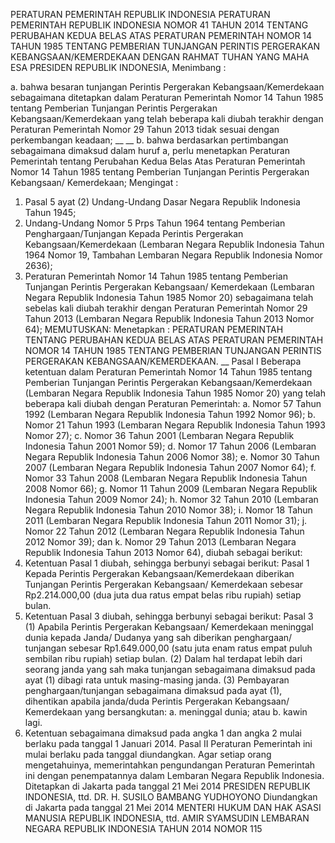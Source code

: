  PERATURAN PEMERINTAH REPUBLIK INDONESIA PERATURAN PEMERINTAH REPUBLIK INDONESIA NOMOR 41 TAHUN 2014 TENTANG PERUBAHAN KEDUA BELAS ATAS PERATURAN PEMERINTAH NOMOR 14 TAHUN 1985 TENTANG PEMBERIAN TUNJANGAN PERINTIS PERGERAKAN KEBANGSAAN/KEMERDEKAAN
DENGAN RAHMAT TUHAN YANG MAHA ESA PRESIDEN REPUBLIK INDONESIA,
Menimbang :

a. bahwa besaran tunjangan Perintis Pergerakan Kebangsaan/Kemerdekaan sebagaimana ditetapkan dalam Peraturan Pemerintah Nomor 14 Tahun 1985 tentang Pemberian Tunjangan Perintis Pergerakan Kebangsaan/Kemerdekaan yang telah beberapa kali diubah terakhir dengan Peraturan Pemerintah Nomor 29 Tahun 2013 tidak sesuai dengan perkembangan keadaan; __ __ b. bahwa berdasarkan pertimbangan sebagaimana dimaksud dalam huruf a, perlu menetapkan Peraturan Pemerintah tentang Perubahan Kedua Belas Atas Peraturan Pemerintah Nomor 14 Tahun 1985 tentang Pemberian Tunjangan Perintis Pergerakan Kebangsaan/ Kemerdekaan;
Mengingat :

1. Pasal 5 ayat (2) Undang-Undang Dasar Negara Republik Indonesia Tahun 1945;
2. Undang-Undang Nomor 5 Prps Tahun 1964 tentang Pemberian Penghargaan/Tunjangan Kepada Perintis Pergerakan Kebangsaan/Kemerdekaan (Lembaran Negara Republik Indonesia Tahun 1964 Nomor 19, Tambahan Lembaran Negara Republik Indonesia Nomor 2636);
3. Peraturan Pemerintah Nomor 14 Tahun 1985 tentang Pemberian Tunjangan Perintis Pergerakan Kebangsaan/ Kemerdekaan (Lembaran Negara Republik Indonesia Tahun 1985 Nomor 20) sebagaimana telah sebelas kali diubah terakhir dengan Peraturan Pemerintah Nomor 29 Tahun 2013 (Lembaran Negara Republik Indonesia Tahun 2013 Nomor 64);
MEMUTUSKAN:
 Menetapkan : PERATURAN PEMERINTAH TENTANG PERUBAHAN KEDUA BELAS ATAS PERATURAN PEMERINTAH NOMOR 14 TAHUN 1985 TENTANG PEMBERIAN TUNJANGAN PERINTIS PERGERAKAN KEBANGSAAN/KEMERDEKAAN. __
Pasal I
Beberapa ketentuan dalam Peraturan Pemerintah Nomor 14 Tahun 1985 tentang Pemberian Tunjangan Perintis Pergerakan Kebangsaan/Kemerdekaan (Lembaran Negara Republik Indonesia Tahun 1985 Nomor 20) yang telah beberapa kali diubah dengan Peraturan Pemerintah:
a. Nomor 57 Tahun 1992 (Lembaran Negara Republik Indonesia Tahun 1992 Nomor 96);
b. Nomor 21 Tahun 1993 (Lembaran Negara Republik Indonesia Tahun 1993 Nomor 27);
c. Nomor 36 Tahun 2001 (Lembaran Negara Republik Indonesia Tahun 2001 Nomor 59);
d. Nomor 17 Tahun 2006 (Lembaran Negara Republik Indonesia Tahun 2006 Nomor 38);
e. Nomor 30 Tahun 2007 (Lembaran Negara Republik Indonesia Tahun 2007 Nomor 64);
f. Nomor 33 Tahun 2008 (Lembaran Negara Republik Indonesia Tahun 2008 Nomor 66);
g. Nomor 11 Tahun 2009 (Lembaran Negara Republik Indonesia Tahun 2009 Nomor 24);
h. Nomor 32 Tahun 2010 (Lembaran Negara Republik Indonesia Tahun 2010 Nomor 38);
i. Nomor 18 Tahun 2011 (Lembaran Negara Republik Indonesia Tahun 2011 Nomor 31);
j. Nomor 22 Tahun 2012 (Lembaran Negara Republik Indonesia Tahun 2012 Nomor 39); dan
k. Nomor 29 Tahun 2013 (Lembaran Negara Republik Indonesia Tahun 2013 Nomor 64), diubah sebagai berikut:
1. Ketentuan Pasal 1 diubah, sehingga berbunyi sebagai berikut:
Pasal 1
Kepada Perintis Pergerakan Kebangsaan/Kemerdekaan diberikan Tunjangan Perintis Pergerakan Kebangsaan/ Kemerdekaan sebesar Rp2.214.000,00 (dua juta dua ratus empat belas ribu rupiah) setiap bulan.
2. Ketentuan Pasal 3 diubah, sehingga berbunyi sebagai berikut:
Pasal 3
(1) Apabila Perintis Pergerakan Kebangsaan/ Kemerdekaan meninggal dunia kepada Janda/ Dudanya yang sah diberikan penghargaan/ tunjangan sebesar Rp1.649.000,00 (satu juta enam ratus empat puluh sembilan ribu rupiah) setiap bulan.
(2) Dalam hal terdapat lebih dari seorang janda yang sah maka tunjangan sebagaimana dimaksud pada ayat (1) dibagi rata untuk masing-masing janda.
(3) Pembayaran penghargaan/tunjangan sebagaimana dimaksud pada ayat (1), dihentikan apabila janda/duda Perintis Pergerakan Kebangsaan/ Kemerdekaan yang bersangkutan:
a. meninggal dunia; atau
b. kawin lagi.
3. Ketentuan sebagaimana dimaksud pada angka 1 dan angka 2 mulai berlaku pada tanggal 1 Januari 2014.
Pasal II
Peraturan Pemerintah ini mulai berlaku pada tanggal diundangkan.
Agar setiap orang mengetahuinya, memerintahkan pengundangan Peraturan Pemerintah ini dengan penempatannya dalam Lembaran Negara Republik Indonesia. Ditetapkan di Jakarta pada tanggal 21 Mei 2014 PRESIDEN REPUBLIK INDONESIA, ttd. DR. H. SUSILO BAMBANG YUDHOYONO Diundangkan di Jakarta pada tanggal 21 Mei 2014 MENTERI HUKUM DAN HAK ASASI MANUSIA REPUBLIK INDONESIA, ttd. AMIR SYAMSUDIN LEMBARAN NEGARA REPUBLIK INDONESIA TAHUN 2014 NOMOR 115